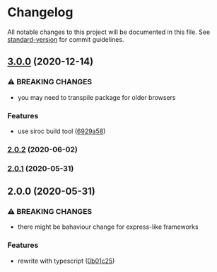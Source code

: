 # Changelog

All notable changes to this project will be documented in this file. See [standard-version](https://github.com/conventional-changelog/standard-version) for commit guidelines.

## [3.0.0](https://github.com/nuxt-contrib/is-https/compare/v2.0.2...v3.0.0) (2020-12-14)


### ⚠ BREAKING CHANGES

* you may need to transpile package for older browsers

### Features

* use siroc build tool ([6929a58](https://github.com/nuxt-contrib/is-https/commit/6929a5849f650bba1ba8cb2fb2caab5637902884))

### [2.0.2](https://github.com/nuxt-contrib/is-https/compare/v2.0.1...v2.0.2) (2020-06-02)

### [2.0.1](https://github.com/nuxt-contrib/is-https/compare/v2.0.0...v2.0.1) (2020-05-31)

## 2.0.0 (2020-05-31)


### ⚠ BREAKING CHANGES

* there might be bahaviour change for express-like frameworks

### Features

* rewrite with typescript ([0b01c25](https://github.com/nuxt-contrib/is-https/commit/0b01c25859b2dc2a26fafca8c883a0d26af62b76))
